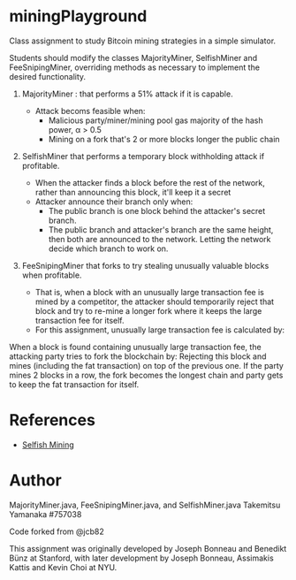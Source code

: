 # miningPlayground
Class assignment to study Bitcoin mining strategies in a simple simulator.

Students should modify the classes MajorityMiner, SelfishMiner and FeeSnipingMiner, overriding methods as necessary to implement the desired functionality.

1. MajorityMiner : that performs a 51% attack if it is capable.
    - Attack becoms feasible when:
        - Malicious party/miner/mining pool gas majority of the hash power, α > 0.5
        - Mining on a fork that's 2 or more blocks longer the public chain

2. SelfishMiner that performs a temporary block withholding attack if profitable.
    - When the attacker finds a block before the rest of the network,
        rather than announcing this block, it'll keep it a secret
    - Attacker announce their branch only when:
      - The public branch is one block behind the attacker's secret branch.
      - The public branch and attacker's branch are the same height, then both are announced to the network. Letting the network decide which branch to work on.

3.  FeeSnipingMiner that forks to try stealing unusually valuable blocks when profitable.
    - That is, when a block with an unusually large transaction fee is mined by a competitor, the attacker should temporarily reject that block and try to re-mine a longer fork where it keeps the large transaction fee for itself.
    - For this assignment, unusually large transaction fee is calculated by:


When a block is found containing unusually large transaction fee, the attacking party tries to fork the blockchain by:
Rejecting this block and mines (including the fat transaction) on top of the previous one.
If the party mines 2 blocks in a row, the fork becomes the longest chain and party gets to keep the fat transaction for itself.

# References

- [Selfish Mining](https://decentralizedthoughts.github.io/2020-02-26-selfish-mining)

# Author
MajorityMiner.java, FeeSnipingMiner.java, and SelfishMiner.java
Takemitsu Yamanaka #757038

Code forked from @jcb82

This assignment was originally developed by Joseph Bonneau and Benedikt Bünz at Stanford, with later development by Joseph Bonneau, Assimakis Kattis and Kevin Choi at NYU.